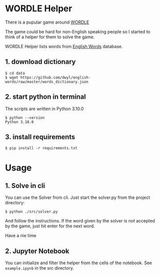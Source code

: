 # WORDLE Helper

There is a pupular game around [WORDLE](https://www.powerlanguage.co.uk/wordle/)

The game could be hard for non-English speaking people so I started to think of a helper for them to solve the game.

WORDLE Helper lists words from [English Words](https://github.com/dwyl/english-words/) database.

## 1. download dictionary

```
$ cd data
$ wget https://github.com/dwyl/english-words/raw/master/words_dictionary.json
```

## 2. start python in terminal

The scripts are written in Python 3.10.0

```
$ python --version
Python 3.10.0
```

## 3. install requirements

```
$ pip install -r requirements.txt
```

# Usage

## 1. Solve in cli

You can use the Solver from cli. Just start the solver.py from the project directory:
```
$ python ./src/solver.py
```

And follow the instructions. If the word given by the solver is not accepted by the game, just hit enter for the next word.

Have a nie time

## 2. Jupyter Notebook

You can initialize and filter the helper from the cells of the notebook. See `example.ipynb` in the src directory.
